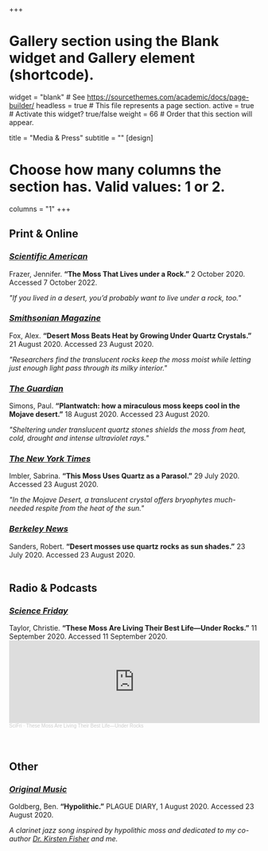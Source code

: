 +++
# Gallery section using the Blank widget and Gallery element (shortcode).
widget = "blank"  # See https://sourcethemes.com/academic/docs/page-builder/
headless = true  # This file represents a page section.
active = true  # Activate this widget? true/false
weight = 66  # Order that this section will appear.

title = "Media & Press"
subtitle = ""
[design]
  # Choose how many columns the section has. Valid values: 1 or 2.
  columns = "1"
+++
<h2>Print & Online</h2>
<h3><a href="https://www.scientificamerican.com/article/the-moss-that-lives-under-a-rock/" target="_blank"><i>Scientific American</i></a></h3>
Frazer, Jennifer. <b>“The Moss That Lives under a Rock.”</b> 2 October 2020. Accessed 7 October 2022.

<i>"If you lived in a desert, you’d probably want to live under a rock, too."</i> 
<br>

<h3><a href="https://www.smithsonianmag.com/smart-news/desert-moss-beats-heat-growing-under-quartz-crystals-180975624/" target="_blank"><i>Smithsonian Magazine</i></a></h3>
Fox, Alex. <b>“Desert Moss Beats Heat by Growing Under Quartz Crystals.”</b> 21 August 2020. Accessed 23 August 2020.

<i>"Researchers find the translucent rocks keep the moss moist while letting just enough light pass through its milky interior."</i> 
<br>

<h3><a href="https://www.theguardian.com/science/2020/aug/18/plantwatch-how-a-miraculous-moss-keeps-cool-in-the-mojave-desert" target="_blank"><i>The Guardian</i></a></h3>
Simons, Paul. <b>“Plantwatch: how a miraculous moss keeps cool in the Mojave desert.”</b> 18 August 2020. Accessed 23 August 2020.

<i>"Sheltering under translucent quartz stones shields the moss from heat, cold, drought and intense ultraviolet rays."</i> 
<br>

<h3><a href="https://www.nytimes.com/2020/07/29/science/moss-quartz-biology-syntrichia.html" target="_blank"><i>The New York Times</i></a></h3>
Imbler, Sabrina. <b>“This Moss Uses Quartz as a Parasol.”</b> 29 July 2020. Accessed 23 August 2020.

<i>"In the Mojave Desert, a translucent crystal offers bryophytes much-needed respite from the heat of the sun."</i> 
<br>

<h3><a href="https://news.berkeley.edu/2020/07/23/desert-mosses-use-quartz-rocks-as-sun-shades/" target="_blank"><i>Berkeley News</i></a></h3>
Sanders, Robert. <b>“Desert mosses use quartz rocks as sun shades.”</b> 23 July 2020. Accessed 23 August 2020.
<br>
<br>

<h2>Radio & Podcasts</h2>
<h3><a href="https://www.sciencefriday.com/segments/moss/" target="_blank"><i>Science Friday</i></a></h3>
Taylor, Christie. <b>“These Moss Are Living Their Best Life—Under Rocks.”</b> 11 September 2020. Accessed 11 September 2020.
<iframe width="100%" height="166" scrolling="no" frameborder="no" allow="autoplay" src="https://w.soundcloud.com/player/?url=https%3A//api.soundcloud.com/tracks/891702064&color=%2352514b&auto_play=false&hide_related=false&show_comments=true&show_user=true&show_reposts=false&show_teaser=true"></iframe><div style="font-size: 10px; color: #cccccc;line-break: anywhere;word-break: normal;overflow: hidden;white-space: nowrap;text-overflow: ellipsis; font-family: Interstate,Lucida Grande,Lucida Sans Unicode,Lucida Sans,Garuda,Verdana,Tahoma,sans-serif;font-weight: 100;"><a href="https://soundcloud.com/scifri" title="SciFri" target="_blank" style="color: #cccccc; text-decoration: none;">SciFri</a> · <a href="https://soundcloud.com/scifri/these-moss-are-living-their-best-lifeunder-rocks" title="These Moss Are Living Their Best Life—Under Rocks" target="_blank" style="color: #cccccc; text-decoration: none;">These Moss Are Living Their Best Life—Under Rocks</a></div>
<br>
<br>

<h2>Other</h2>
<h3><a href="https://ben-goldberg--bag-production-records.bandcamp.com/track/august-1-2020-hypolithic-dedication-to-dr-kirsten-fisher-jenna-ekwealor" target="_blank"><i>Original Music</i></a></h3>
Goldberg, Ben. <b>“Hypolithic.”</b> PLAGUE DIARY, 1 August 2020. Accessed 23 August 2020.

<i>A clarinet jazz song inspired by hypolithic moss and dedicated to my co-author <a href="https://kfisherlab.weebly.com/people.html" target="_blank">Dr. Kirsten Fisher</a> and me.</i> 
<br>




